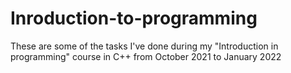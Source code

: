 # Inroduction-to-programming
These are some of the tasks I've done during my "Introduction in programming" course in C++ from October 2021 to January 2022 
